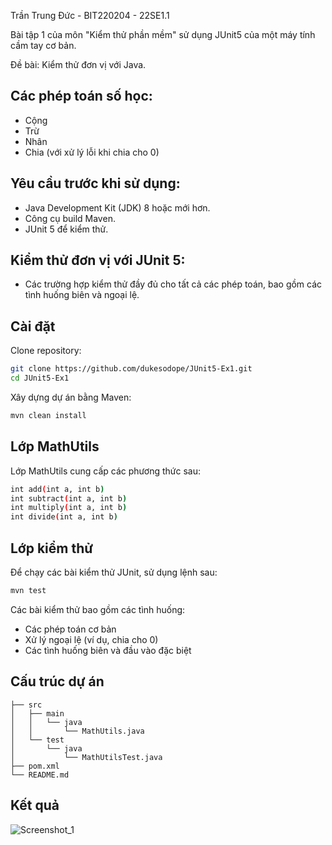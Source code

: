Trần Trung Đức - BIT220204 - 22SE1.1

Bài tập 1 của môn "Kiểm thử phần mềm" sử dụng JUnit5 của một máy tính cầm tay cơ bản.

Đề bài: Kiểm thử đơn vị với Java.

## Các phép toán số học:
- Cộng
- Trừ
- Nhân
- Chia (với xử lý lỗi khi chia cho 0)
## Yêu cầu trước khi sử dụng:
- Java Development Kit (JDK) 8 hoặc mới hơn.
- Công cụ build Maven.
- JUnit 5 để kiểm thử.
## Kiểm thử đơn vị với JUnit 5:
- Các trường hợp kiểm thử đầy đủ cho tất cả các phép toán, bao gồm các tình huống biên và ngoại lệ.
## Cài đặt 
Clone repository:
```bash
git clone https://github.com/dukesodope/JUnit5-Ex1.git
cd JUnit5-Ex1
```
Xây dựng dự án bằng Maven:
```bash
mvn clean install
```
## Lớp MathUtils
Lớp MathUtils cung cấp các phương thức sau:
```bash
int add(int a, int b)
int subtract(int a, int b)
int multiply(int a, int b)
int divide(int a, int b)
```
## Lớp kiểm thử
Để chạy các bài kiểm thử JUnit, sử dụng lệnh sau:
```bash
mvn test
```
Các bài kiểm thử bao gồm các tình huống:
- Các phép toán cơ bản
- Xử lý ngoại lệ (ví dụ, chia cho 0)
- Các tình huống biên và đầu vào đặc biệt
## Cấu trúc dự án
    ├── src
    │   ├── main
    │   │   └── java
    │   │       └── MathUtils.java
    │   └── test
    │       └── java
    │           └── MathUtilsTest.java
    ├── pom.xml
    └── README.md
## Kết quả
![Screenshot_1](https://github.com/user-attachments/assets/06cb26b0-6561-475d-a0a5-b5714b2962e2)

